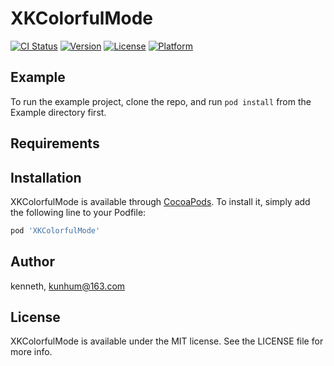 # XKColorfulMode

[![CI Status](https://img.shields.io/travis/kenneth/XKColorfulMode.svg?style=flat)](https://travis-ci.org/kenneth/XKColorfulMode)
[![Version](https://img.shields.io/cocoapods/v/XKColorfulMode.svg?style=flat)](https://cocoapods.org/pods/XKColorfulMode)
[![License](https://img.shields.io/cocoapods/l/XKColorfulMode.svg?style=flat)](https://cocoapods.org/pods/XKColorfulMode)
[![Platform](https://img.shields.io/cocoapods/p/XKColorfulMode.svg?style=flat)](https://cocoapods.org/pods/XKColorfulMode)

## Example

To run the example project, clone the repo, and run `pod install` from the Example directory first.

## Requirements

## Installation

XKColorfulMode is available through [CocoaPods](https://cocoapods.org). To install
it, simply add the following line to your Podfile:

```ruby
pod 'XKColorfulMode'
```

## Author

kenneth, kunhum@163.com

## License

XKColorfulMode is available under the MIT license. See the LICENSE file for more info.

